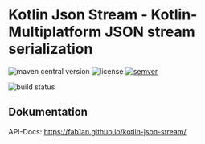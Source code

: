 # Kotlin Json Stream - Kotlin-Multiplatform JSON stream serialization

![maven central version](https://img.shields.io/maven-central/v/com.fab1an/kotlin-json-stream)
![license](https://img.shields.io/github/license/fab1an/kotlin-json-stream)
[![semver](https://img.shields.io/:semver-%E2%9C%93-brightgreen.svg)](http://semver.org/)

![build status](https://github.com/fab1an/kotlin-json-stream/actions/workflows/build-master.yml/badge.svg)

## Dokumentation

API-Docs: https://fab1an.github.io/kotlin-json-stream/
